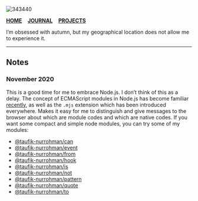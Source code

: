 ![343440](https://user-images.githubusercontent.com/1669261/87329089-a260b300-c560-11ea-9131-4c09fc3a3202.jpg)

[**HOME**](https://github.com/taufik-nurrohman)&nbsp;&nbsp;&nbsp;&nbsp;[**JOURNAL**](https://taufik-nurrohman.com)&nbsp;&nbsp;&nbsp;&nbsp;[**PROJECTS**](https://taufik-nurrohman.js.org)

I’m obsessed with autumn, but my geographical location does not allow me to experience it.

---

Notes
-----

### November 2020

This is a good time for me to embrace Node.js. I don’t think of this as a delay. The concept of ECMAScript modules in Node.js has become familiar [recently](https://nodejs.org/api/esm.html), as well as the `.mjs` extension which has been introduced everywhere. Makes it easy for me to distinguish and give messages to the browser about which are module codes and which are native codes. If you want some compact and simple node modules, you can try some of my modules:

 - [@taufik-nurrohman/can](https://github.com/taufik-nurrohman/can)
 - [@taufik-nurrohman/event](https://github.com/taufik-nurrohman/event)
 - [@taufik-nurrohman/from](https://github.com/taufik-nurrohman/from)
 - [@taufik-nurrohman/hook](https://github.com/taufik-nurrohman/hook)
 - [@taufik-nurrohman/is](https://github.com/taufik-nurrohman/is)
 - [@taufik-nurrohman/not](https://github.com/taufik-nurrohman/not)
 - [@taufik-nurrohman/pattern](https://github.com/taufik-nurrohman/pattern)
 - [@taufik-nurrohman/quote](https://github.com/taufik-nurrohman/quote)
 - [@taufik-nurrohman/to](https://github.com/taufik-nurrohman/to)
